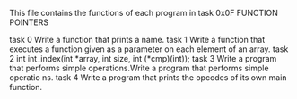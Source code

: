This file contains the functions of each program in task 0x0F FUNCTION POINTERS

task 0 Write a function that prints a name. task 1 Write a function that executes a function given as a parameter on each element of an array. task 2 int int_index(int *array, int size, int (*cmp)(int)); task 3 Write a program that performs simple operations.Write a program that performs simple operatio ns. task 4 Write a program that prints the opcodes of its own main function.
